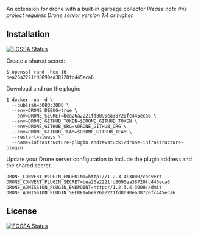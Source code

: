 An extension for drone with a built-in garbage collector _Please note this project requires Drone server version 1.4 or higher._

## Installation
[![FOSSA Status](https://app.fossa.com/api/projects/git%2Bgithub.com%2Fandrewstucki%2Fdrone-infrastructure-plugin.svg?type=shield)](https://app.fossa.com/projects/git%2Bgithub.com%2Fandrewstucki%2Fdrone-infrastructure-plugin?ref=badge_shield)


Create a shared secret:

```console
$ openssl rand -hex 16
bea26a2221fd8090ea38720fc445eca6
```

Download and run the plugin:

```console
$ docker run -d \
  --publish=3000:3000 \
  --env=DRONE_DEBUG=true \
  --env=DRONE_SECRET=bea26a2221fd8090ea38720fc445eca6 \
  --env=DRONE_GITHUB_TOKEN=$DRONE_GITHUB_TOKEN \
  --env=DRONE_GITHUB_ORG=$DRONE_GITHUB_ORG \
  --env=DRONE_GITHUB_TEAM=$DRONE_GITHUB_TEAM \
  --restart=always \
  --name=infrastructure-plugin andrewstucki/drone-infrastructure-plugin
```

Update your Drone server configuration to include the plugin address and the shared secret.

```text
DRONE_CONVERT_PLUGIN_ENDPOINT=http://1.2.3.4:3000/convert
DRONE_CONVERT_PLUGIN_SECRET=bea26a2221fd8090ea38720fc445eca6
DRONE_ADMISSION_PLUGIN_ENDPOINT=http://1.2.3.4:3000/admit
DRONE_ADMISSION_PLUGIN_SECRET=bea26a2221fd8090ea38720fc445eca6
```


## License
[![FOSSA Status](https://app.fossa.com/api/projects/git%2Bgithub.com%2Fandrewstucki%2Fdrone-infrastructure-plugin.svg?type=large)](https://app.fossa.com/projects/git%2Bgithub.com%2Fandrewstucki%2Fdrone-infrastructure-plugin?ref=badge_large)
